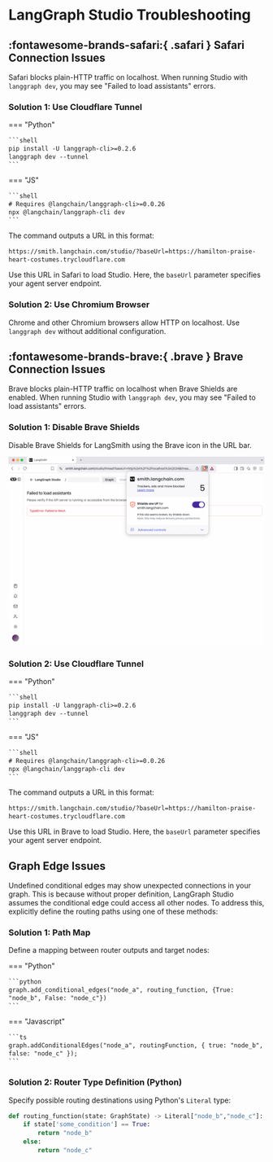 # LangGraph Studio Troubleshooting

## :fontawesome-brands-safari:{ .safari } Safari Connection Issues

Safari blocks plain-HTTP traffic on localhost. When running Studio with `langgraph dev`, you may see "Failed to load assistants" errors.

### Solution 1: Use Cloudflare Tunnel

=== "Python"

    ```shell
    pip install -U langgraph-cli>=0.2.6
    langgraph dev --tunnel
    ```

=== "JS"

    ```shell
    # Requires @langchain/langgraph-cli>=0.0.26
    npx @langchain/langgraph-cli dev
    ```

The command outputs a URL in this format:

```shell
https://smith.langchain.com/studio/?baseUrl=https://hamilton-praise-heart-costumes.trycloudflare.com
```

Use this URL in Safari to load Studio. Here, the `baseUrl` parameter specifies your agent server endpoint.

### Solution 2: Use Chromium Browser

Chrome and other Chromium browsers allow HTTP on localhost. Use `langgraph dev` without additional configuration.

## :fontawesome-brands-brave:{ .brave } Brave Connection Issues

Brave blocks plain-HTTP traffic on localhost when Brave Shields are enabled. When running Studio with `langgraph dev`, you may see "Failed to load assistants" errors.

### Solution 1: Disable Brave Shields

Disable Brave Shields for LangSmith using the Brave icon in the URL bar.

![Brave Shields](./img/brave-shields.png)

### Solution 2: Use Cloudflare Tunnel

=== "Python"

    ```shell
    pip install -U langgraph-cli>=0.2.6
    langgraph dev --tunnel
    ```

=== "JS"

    ```shell
    # Requires @langchain/langgraph-cli>=0.0.26
    npx @langchain/langgraph-cli dev
    ```

The command outputs a URL in this format:

```shell
https://smith.langchain.com/studio/?baseUrl=https://hamilton-praise-heart-costumes.trycloudflare.com
```

Use this URL in Brave to load Studio. Here, the `baseUrl` parameter specifies your agent server endpoint.

## Graph Edge Issues

Undefined conditional edges may show unexpected connections in your graph. This is
because without proper definition, LangGraph Studio assumes the conditional edge could access all other nodes. To address this, explicitly define the routing paths using one of these methods:

### Solution 1: Path Map

Define a mapping between router outputs and target nodes:

=== "Python"

    ```python
    graph.add_conditional_edges("node_a", routing_function, {True: "node_b", False: "node_c"})
    ```

=== "Javascript"

    ```ts
    graph.addConditionalEdges("node_a", routingFunction, { true: "node_b", false: "node_c" });
    ```

### Solution 2: Router Type Definition (Python)

Specify possible routing destinations using Python's `Literal` type:

```python
def routing_function(state: GraphState) -> Literal["node_b","node_c"]:
    if state['some_condition'] == True:
        return "node_b"
    else:
        return "node_c"
```
